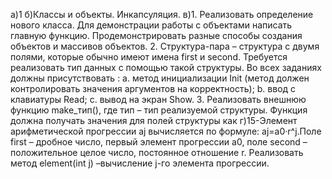 а)1
б)Классы и объекты. Инкапсуляция.
в)1. Реализовать определение нового класса. Для демонстрации работы с объектами
написать главную функцию. Продемонстрировать разные способы создания
объектов и массивов объектов.
2. Структура-пара – структура с двумя полями, которые обычно имеют имена first
и second. Требуется реализовать тип данных с помощью такой структуры. Во
всех заданиях должны присутствовать :
a. метод инициализации Init (метод должен контролировать значения
аргументов на корректность);
b. ввод с клавиатуры Read;
c. вывод на экран Show.
3. Реализовать внешнюю функцию make_тип(), где тип – тип реализуемой
структуры. Функция должна получать значения для полей структуры как
г)15-Элемент арифметической прогрессии aj вычисляется по формуле: aj=a0·r^j.Поле first –
дробное число, первый элемент прогрессии a0, поле second – положительное целое число,
постоянное отношение r. Реализовать метод element(int j) –вычисление j-го элемента
прогрессии.
